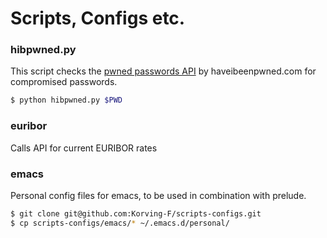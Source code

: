 # Scripts, Configs etc.

### hibpwned.py
This script checks the [pwned passwords API](https://haveibeenpwned.com/API/v2) by haveibeenpwned.com for compromised passwords.
 ``` bash
$ python hibpwned.py $PWD
 ```

### euribor
Calls API for current EURIBOR rates

### emacs
Personal config files for emacs, to be used in combination with prelude.

 ``` bash
$ git clone git@github.com:Korving-F/scripts-configs.git
$ cp scripts-configs/emacs/* ~/.emacs.d/personal/
 ```

